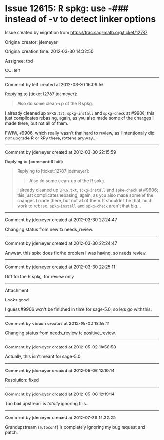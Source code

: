 # Issue 12615: R spkg: use -### instead of -v to detect linker options

Issue created by migration from https://trac.sagemath.org/ticket/12787

Original creator: jdemeyer

Original creation time: 2012-03-30 14:02:50

Assignee: tbd

CC:  leif




---

Comment by leif created at 2012-03-30 16:09:56

Replying to [ticket:12787 jdemeyer]:
> Also do some clean-up of the R spkg.

I already cleaned up `SPKG.txt`, `spkg-install` and `spkg-check` at #9906; this just complicates rebasing, again, as you also made some of the changes I made there, but not all of them.

FWIW, #9906, which really wasn't that hard to review, as I intentionally did _not_ upgrade R or RPy there, rottens anyway...


---

Comment by jdemeyer created at 2012-03-30 22:15:59

Replying to [comment:6 leif]:
> Replying to [ticket:12787 jdemeyer]:
> > Also do some clean-up of the R spkg.
> 
> I already cleaned up `SPKG.txt`, `spkg-install` and `spkg-check` at #9906; this just complicates rebasing, again, as you also made some of the changes I made there, but not all of them.
It shouldn't be that much work to rebase, `spkg-install` and `spkg-check` aren't that big...


---

Comment by jdemeyer created at 2012-03-30 22:24:47

Changing status from new to needs_review.


---

Comment by jdemeyer created at 2012-03-30 22:24:47

Anyway, this spkg does fix the problem I was having, so needs review.


---

Comment by jdemeyer created at 2012-03-30 22:25:11

Diff for the R spkg, for review only


---

Attachment

Looks good. 

I guess #9906 won't be finished in time for sage-5.0, so lets go with this.


---

Comment by vbraun created at 2012-05-02 18:55:11

Changing status from needs_review to positive_review.


---

Comment by jdemeyer created at 2012-05-02 18:56:58

Actually, this isn't meant for sage-5.0.


---

Comment by jdemeyer created at 2012-05-06 12:19:14

Resolution: fixed


---

Comment by jdemeyer created at 2012-05-06 12:19:14

Too bad upstream is _totally_ ignoring this...


---

Comment by jdemeyer created at 2012-07-26 13:32:25

Grandupstream (`autoconf`) is completely ignoring my bug request and patch.
